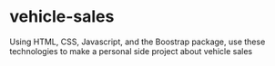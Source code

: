 # vehicle-sales
Using HTML, CSS, Javascript, and the Boostrap package, use these technologies to make a personal side project about vehicle sales
